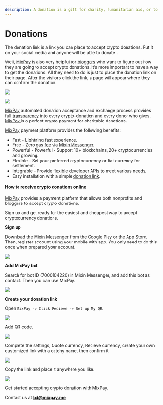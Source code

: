 ```yaml
---
description: A donation is a gift for charity, humanitarian aid, or to benefit a cause. Use MixPay to donate and get the money to where it's needed.
---
```


# Donations

The donation link is a link you can place to accept crypto donations. Put it on your social media and anyone will be able to donate .

Well, [MixPay](../../about-us/more-about-mixpay.md) is also very helpful for [bloggers](https://www.blogtyrant.com/what-does-a-blogger-do/) who want to figure out how they are going to accept crypto donations. It’s more important to have a way to get the donations. All they need to do is just to place the donation link on their page. After the visitors click the link, a page will appear where they can confirm the donation.

![](https://raw.githubusercontent.com/mixpayme/mixpay-docs/master/images/wvflgch.png)

![](https://raw.githubusercontent.com/mixpayme/mixpay-docs/master/images/nzebspx.png)

[MixPay](../../about-us/more-about-mixpay.md) automated donation acceptance and exchange process provides full [transparency](https://www.investopedia.com/terms/b/blockchain.asp#toc-transparency) into every crypto-donation and every donor who gives. [MixPay ](../../about-us/more-about-mixpay.md)is a perfect crypto payment for charitable donations.

[MixPay](../../about-us/more-about-mixpay.md) payment platform provides the following benefits:

* Fast - Lightning fast experience.
* Free - Zero gas [fee](fees.md) via [Mixin Messenger](https://mixin.one/messenger).
* Powerful - Powerful - Support 10+ blockchains, 20+ cryptocurrencies and growing.
* Flexible - Set your preferred cryptocurrency or fiat currency for settlement.
* Integrable - Provide flexible developer APIs to meet various needs.
* Easy installation with a simple [donation link](https://mixpay.me/MixPayGuide/donate).

#### How to receive crypto donations online

[MixPay](../../about-us/more-about-mixpay.md) provides a payment platform that allows both nonprofits and bloggers to accept crypto donations.

Sign up and get ready for the easiest and cheapest way to accept cryptocurrency donations.

**Sign up**

Download the [Mixin Messenger](https://mixin.one/messenger) from the Google Play or the App Store. Then, register account using your mobile with app. You only need to do this once when prepared your account.

![](https://raw.githubusercontent.com/mixpayme/mixpay-docs/master/images/slrlxta.png)

**Add MixPay bot**

Search for bot ID (7000104220) in Mixin Messenger, and add this bot as contact. Then you can use MixPay.

![](https://raw.githubusercontent.com/mixpayme/mixpay-docs/master/images/lfhxpzl.png)

**Create your donation link**

Open `MixPay -> Click Recieve -> Set up My QR`.

![](https://raw.githubusercontent.com/mixpayme/mixpay-docs/master/images/uflqdys.png)

Add QR code.

![](https://raw.githubusercontent.com/mixpayme/mixpay-docs/master/images/tsihrms.png)

Complete the settings, Quote currency, Recieve currency, create your own customized link with a catchy name, then confirm it.

![](https://raw.githubusercontent.com/mixpayme/mixpay-docs/master/images/uxyexxf.png)

Copy the link and place it anywhere you like.

![](https://raw.githubusercontent.com/mixpayme/mixpay-docs/master/images/jdtiyyt.png)

Get started accepting crypto donation with MixPay.

Contact us at [**bd@mixpay.me**](mailto:bd@mixpay.me)